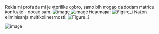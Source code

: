 Rekla mi profa da mi je otprilike dobro, samo bih mogao da dodam matricu konfuzije - dodao sam.
![image](https://github.com/AsinaMilic/Skladistenje-podataka-i-otkrivanje-znanja/assets/54029561/3bab5302-eeec-46d0-82c8-f6b195adb8ea)
![image](https://github.com/AsinaMilic/Skladistenje-podataka-i-otkrivanje-znanja/assets/54029561/8f126e03-349a-4264-8ec4-e72c82f2e344)
Heatmapa:
![Figure_1](https://github.com/AsinaMilic/Skladistenje-podataka-i-otkrivanje-znanja/assets/54029561/75ed86aa-ca58-4f9d-a1b6-02a97798e064)
Nakon eliminisanja multikolinearnosti:
![Figure_2](https://github.com/AsinaMilic/Skladistenje-podataka-i-otkrivanje-znanja/assets/54029561/2f58fcec-8563-44d8-8333-0c3ca4d1cd6a)

![image](https://github.com/AsinaMilic/Skladistenje-podataka-i-otkrivanje-znanja/assets/54029561/765bff4e-3c4c-408e-a9b9-e2eeb320cd6d)

